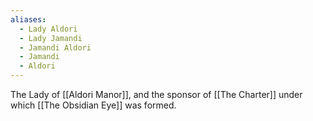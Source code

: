 ```yaml
---
aliases:
  - Lady Aldori
  - Lady Jamandi
  - Jamandi Aldori
  - Jamandi
  - Aldori
---
```

The Lady of [[Aldori Manor]], and the sponsor of [[The Charter]] under which [[The Obsidian Eye]] was formed.